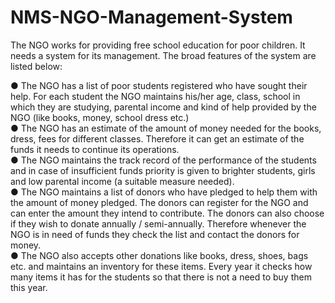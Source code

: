 # NMS-NGO-Management-System

The NGO works for providing free school education for poor children. It needs a system for its management. The broad features of the system are listed below:</br>

● The NGO has a list of poor students registered who have sought their help. For each student the NGO maintains his/her age, class, school in which they are studying, parental income and kind of help provided by the NGO (like books, money, school dress etc.)</br>
● The NGO has an estimate of the amount of money needed for the books, dress, fees for different classes. Therefore it can get an estimate of the funds it needs to continue its operations.</br>
● The NGO maintains the track record of the performance of the students and in case of insufficient funds priority is given to brighter students, girls and low parental income (a suitable measure needed).</br>
● The NGO maintains a list of donors who have pledged to help them with the amount of money pledged. The donors can register for the NGO and can enter the amount they intend to contribute. The donors can also choose if they wish to donate annually / semi-annually. Therefore whenever the NGO is in need of funds they check the list and contact the donors for money.</br>
● The NGO also accepts other donations like books, dress, shoes, bags etc. and maintains an inventory for these items. Every year it checks how many items it has for the students so that there is not a need to buy them this year.</br>


